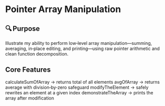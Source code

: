 # Pointer Array Manipulation
 
## 🔍 Purpose
 Illustrate my ability to perform low‑level array manipulation—summing, averaging, in‑place editing, and printing—using raw pointer arithmetic and clean function decomposition.  
 
## Core Features  
 calculateSumOfArray → returns total of all elements
 avgOfArray → returns average with division‑by‑zero safeguard
 modifyTheElement → safely rewrites an element at a given index
 demonstrateTheArray → prints the array after modification
